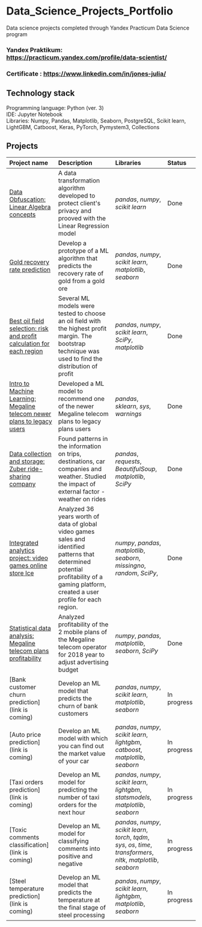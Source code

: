 # Data_Science_Projects_Portfolio
Data science projects completed through Yandex Practicum Data Science program

### Yandex Praktikum: https://practicum.yandex.com/profile/data-scientist/
### Certificate : https://www.linkedin.com/in/jones-julia/

## Technology stack
Programming language: Python (ver. 3)<br>
IDE: Jupyter Notebook<br>
Libraries: Numpy, Pandas, Matplotlib, Seaborn, PostgreSQL, Scikit learn, LightGBM, Catboost, Keras, PyTorch, Pymystem3, Collections<br>


## Projects

| Project name | Description | Libraries | Status |
| :---------------------- | :---------------------- | :---------------------- |:---------------------- |
| [Data Obfuscation: Linear Algebra concepts](https://nbviewer.jupyter.org/github/juliaLjo/Data_Science_Projects_Portfolio/blob/main/Data_obfuscation.ipynb) | A data transformation algorithm developed to protect client's privacy and prooved with the Linear Regression model | *pandas*, *numpy*, *scikit learn* | Done |
| [Gold recovery rate prediction](https://nbviewer.jupyter.org/github/juliaLjo/Data_Science_Projects_Portfolio/blob/main/Gold_recovery_estimate.ipynb) | Develop a prototype of a ML algorithm that predicts the recovery rate of gold from a gold ore | *pandas*, *numpy*, *scikit learn*, *matplotlib*, *seaborn* | Done |
| [Best oil field selection: risk and profit calculation for each region](https://nbviewer.jupyter.org/github/juliaLjo/Data_Science_Projects_Portfolio/blob/main/Oil_field_selection.ipynb) | Several ML models were tested to choose an oil field with the highest profit margin. The bootstrap technique was used to find the distribution of profit| *pandas*, *numpy*, *scikit learn*, *SciPy*, *matplotlib* | Done |
| [Intro to Machine Learning: Megaline telecom newer plans to legacy users ](https://nbviewer.jupyter.org/github/juliaLjo/Data_Science_Projects_Portfolio/blob/main/Intro_to_ML.ipynb) | Developed a ML model to recommend one of the newer Megaline telecom plans to legacy plans users | *pandas*, *sklearn*, *sys*, *warnings* | Done |
| [Data collection and storage: Zuber ride-sharing company](https://nbviewer.jupyter.org/github/juliaLjo/Data_Science_Projects_Portfolio/blob/main/Data_collection_and_storage_Zuber.ipynb) | Found patterns in the information on trips, destinations, car companies and weather. Studied the impact of external factor - weather on rides | *pandas*, *requests*, *BeautifulSoup*, *matplotlib*, *SciPy* | Done |
| [Integrated analytics project: video games online store Ice](https://nbviewer.jupyter.org/github/juliaLjo/Data_Science_Projects_Portfolio/blob/main/Intergrated_analitics_project.ipynb) | Analyzed 36 years worth of data of global video games sales and identified patterns that determined potential profitability of a gaming platform, created a user profile for each region. |*numpy*, *pandas*, *matplotlib*, *seaborn*, *missingno*, *random*, *SciPy*, | Done |
| [Statistical data analysis: Megaline telecom plans profitability](https://nbviewer.jupyter.org/github/juliaLjo/Data_Science_Projects_Portfolio/blob/main/Statistical_data_analysis_Megaline.ipynb) | Analyzed profitability of the 2 mobile plans of the Megaline telecom operator for 2018 year  to adjust advertising budget | *numpy*, *pandas*, *matplotlib*, *seaborn*, *SciPy* | Done |
| [Bank customer churn prediction](link is coming) | Develop an ML model that predicts the churn of bank customers | *pandas*, *numpy*, *scikit learn*, *matplotlib*, *seaborn* | In progress |
| [Auto price prediction](link is coming) | Develop an ML model with which you can find out the market value of your car | *pandas*, *numpy*, *scikit learn*, *lightgbm*, *catboost*, *matplotlib*, *seaborn* | In progress |
| [Taxi orders prediction](link is coming) | Develop an ML model for predicting the number of taxi orders for the next hour | *pandas*, *numpy*, *scikit learn*, *lightgbm*, *statsmodels*, *matplotlib*, *seaborn* | In progress |
| [Toxic comments classification](link is coming) | Develop an ML model for classifying comments into positive and negative | *pandas*, *numpy*, *scikit learn*, *torch*, *tqdm*, *sys*, *os*, *time*, *transformers*, *nltk*, *matplotlib*, *seaborn* | In progress |
| [Steel temperature prediction](link is coming) | Develop an ML model that predicts the temperature at the final stage of steel processing | *pandas*, *numpy*, *scikit learn*, *lightgbm*, *matplotlib*, *seaborn* | In progress |
